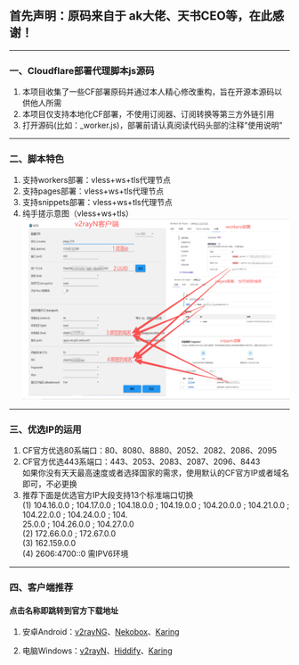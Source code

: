 ## 首先声明：原码来自于 ak大佬、天书CEO等，在此感谢！
 -------------------------------------------------------------
### 一、Cloudflare部署代理脚本js源码

1. 本项目收集了一些CF部署原码并通过本人精心修改重构，旨在开源本源码以供他人所需
2. 本项目仅支持本地化CF部署，不使用订阅器、订阅转换等第三方外链引用
3. 打开源码(比如：_worker.js)，部署前请认真阅读代码头部的注释"使用说明"
 -------------------------------------------------------------
### 二、脚本特色
1. 支持workers部署：vless+ws+tls代理节点
2. 支持pages部署：vless+ws+tls代理节点
3. 支持snippets部署：vless+ws+tls代理节点
4. 纯手搓示意图（vless+ws+tls）<br>
   ![这是图片](/image/手搓.png "vless")<br>
 -------------------------------------------------------------
### 三、优选IP的运用
1. CF官方优选80系端口：80、8080、8880、2052、2082、2086、2095
2. CF官方优选443系端口：443、2053、2083、2087、2096、8443 <br>
   如果你没有天天最高速度或者选择国家的需求，使用默认的CF官方IP或者域名即可，不必更换
3. 推荐下面是优选官方IP大段支持13个标准端口切换 <br>
 (1)  104.16.0.0 ; 104.17.0.0 ; 104.18.0.0 ; 104.19.0.0 ; 104.20.0.0 ; 104.21.0.0 ; 104.22.0.0 ; 104.24.0.0 ; 104.<br>  25.0.0 ; 104.26.0.0 ; 104.27.0.0 <br>
 (2)  172.66.0.0 ; 172.67.0.0 <br>
 (3)  162.159.0.0 <br>
 (4)  2606:4700::0 需IPV6环境
 -------------------------------------------------------------
### 四、客户端推荐
#### 点击名称即跳转到官方下载地址
1. 安卓Android：[v2rayNG](https://github.com/2dust/v2rayNG/tags)、[Nekobox](https://github.com/starifly/NekoBoxForAndroid/releases)、[Karing](https://github.com/KaringX/karing/tags) <br>

2. 电脑Windows：[v2rayN](https://github.com/2dust/v2rayN/tags)、[Hiddify](https://github.com/hiddify/hiddify-next/tags)、[Karing](https://github.com/KaringX/karing/tags)
